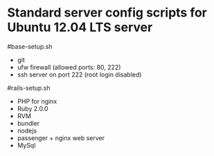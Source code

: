 # Standard server config scripts for Ubuntu 12.04 LTS server


#base-setup.sh
* git
* ufw firewall (allowed ports: 80, 222)
* ssh server on port 222 (root login disabled)

#rails-setup.sh
* PHP for nginx
* Ruby 2.0.0
* RVM
* bundler
* nodejs
* passenger + nginx web server
* MySql


